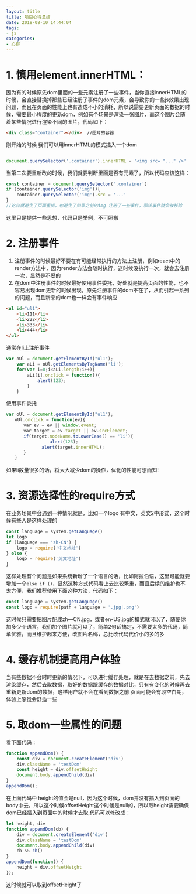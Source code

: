 ```yaml
---
layout: title
title: 项目心得总结
date: 2018-08-10 14:44:04
tags:
- js
categories:
- 心得
---
```


# 1. 慎用element.innerHTML：
因为有的时候原先dom里面的一些元素注册了一些事件，当你直接innerHTML的时候，会直接替换掉那些已经注册了事件的dom元素，会导致你的一些js效果出现问题，而且在页面的性能上也有造成不小的消耗，所以说需要更新页面的数据的时候，需要最小程度的更新dom，例如有个场景是渲染一张图片，而这个图片会随着某些情况进行渲染不同的图片，代码如下：
```html
<div class="container"></div>  //图片的容器
```
刚开始的时候 我们可以用innerHTML的模式插入一个dom
```js

document.querySelector('.container').innerHTML = '<img src= "..." />'
```
当第二次要重新改的时候，我们就要判断里面是否有元素了，所以代码应该这样：
```js
const container = document.querySelector('.container')
if (container.querySelector('img')){
    container.querySelector('img').src = '...'
}
//这样就避免了页面重排，也避免了如果之前的img 注册了一些事件，那该事件就会被移除
```
这里只是提供一些思想，代码只是举例，不可照搬

# 2. 注册事件
1. 注册事件的时候最好不要在有可能经常执行的方法上注册，例如react中的render方法中，因为render方法会随时执行，这时候没执行一次，就会去注册一次，显然是不妥的
2. 在dom中注册事件的时候最好使用事件委托，好处就是提高页面的性能，也不容易出现dom更新的时候出现，原先注册事件的dom不在了，从而引起一系列的问题，而且新来的dom也一样会有事件响应
```html
<ul id="ul1">
    <li>111</li>
    <li>222</li>
    <li>333</li>
    <li>444</li>
</ul>
```
通常在li上注册事件
```js
var oUl = document.getElementById("ul1");
    var aLi = oUl.getElementsByTagName('li');
    for(var i=0;i<aLi.length;i++){
        aLi[i].onclick = function(){
            alert(123);
        }
    }
```
使用事件委托
```js
var oUl = document.getElementById("ul1");
　　oUl.onclick = function(ev){
　　　　var ev = ev || window.event;
　　　　var target = ev.target || ev.srcElement;
　　　　if(target.nodeName.toLowerCase() == 'li'){
　 　　　　　　	alert(123);
　　　　　　　  alert(target.innerHTML);
　　　　}
　　}
```
如果li数量很多的话，将大大减少dom的操作，优化的性能可想而知!

# 3. 资源选择性的require方式
在业务场景中会遇到一种情况就是，比如一个logo 有中文，英文2中形式，这个时候有些人是这样处理的
```js
const language = system.getLanguage()
let logo
if (language === 'zh-CN') {
    logo = require('中文地址')
} else {
    logo = require('英文地址')
}
```
这样处理有个问题是如果系统新增了一个语言的话，比如阿拉伯语，这里可能就要增加一个`else if ()`，显然这种方式代码看上去比较繁重，而且后续的维护也不太方便，我们推荐使用下面这种方法，代码如下：
```js
const language = system.getLanguage()
const logo = require(path + language + '.jpg|.png')
```
这时候只需要把图片配成zh—CN.jpg，或者en-US.jpg的模式就可以了，随便你加多少个语言，我们加个图片就可以了，简单2句话搞定，不需要太多的代码，简单优雅，而且维护起来方便，改图片名称，总比改代码代价小的多的多

# 4. 缓存机制提高用户体验
当有些数据不会时时更新的情况下，可以进行缓存处理，就是在去数据之前，先去渲染缓存，然后去取数据，取好的数据跟缓存的数据对比，只有有变化的时候再去重新更新dom的数据，这样用户就不会在看到数据之前 页面可能会有段空白期，体验上感觉会舒适一些

# 5. 取dom一些属性的问题
看下面代码：

```js
function appendDom() {
    const div = document.createElement('div')
    div.className = 'testDom'
    const height = div.offsetHeight
    document.body.appendChild(div)
}
appendDom();
```
在上面代码中 height的值会是null，因为这个时候，dom并没有插入到页面的body中去，所以这个时候offsetHeight这个时候是null的，所以取height需要确保dom已经插入到页面中的时候才去取,代码可以修改成：

```js
let height, div
function appendDom(cb) {
    div = document.createElement('div')
    div.className = 'testDom'
    document.body.appendChild(div)
    cb && cb()
}
appendDom(function() {
    height = div.offsetHeight
});

```
这时候就可以取到offsetHeight了